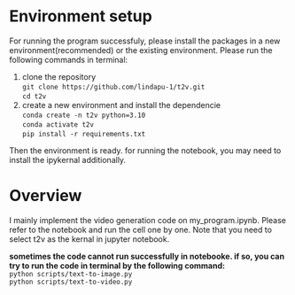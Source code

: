 # Environment setup

For running the program successfuly, please install the packages in a new environment(recommended) or the existing environment. Please run the following commands in terminal:
1. clone the repository  
        `git clone https://github.com/lindapu-1/t2v.git`  
        `cd t2v`
2. create a new environment and install the dependencie  
        `conda create -n t2v python=3.10`  
        `conda activate t2v`  
        `pip install -r requirements.txt`  


Then the environment is ready. for running the notebook, you may need to install the ipykernal additionally. 

# Overview

I mainly implement the video generation code on my_program.ipynb. Please refer to the notebook and run the cell one by one. Note that you need to select t2v as the kernal in jupyter notebook.

**sometimes the code cannot run successfully in notebooke. if so, you can try to run the code in terminal by the following command:**  
        `python scripts/text-to-image.py`  
        `python scripts/text-to-video.py`





